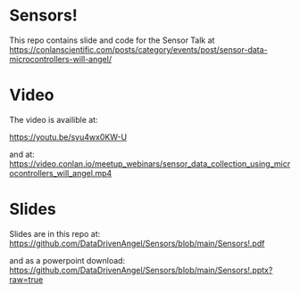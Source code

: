 # Sensors!

This repo contains slide and code for the Sensor Talk at https://conlanscientific.com/posts/category/events/post/sensor-data-microcontrollers-will-angel/

# Video

The video is availible at:

https://youtu.be/syu4wx0KW-U

and at:
https://video.conlan.io/meetup_webinars/sensor_data_collection_using_microcontrollers_will_angel.mp4

# Slides

Slides are in this repo at:
https://github.com/DataDrivenAngel/Sensors/blob/main/Sensors!.pdf

and as a powerpoint download: https://github.com/DataDrivenAngel/Sensors/blob/main/Sensors!.pptx?raw=true
